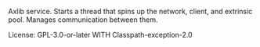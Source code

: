 Axlib service. Starts a thread that spins up the network, client, and extrinsic pool.
Manages communication between them.

License: GPL-3.0-or-later WITH Classpath-exception-2.0